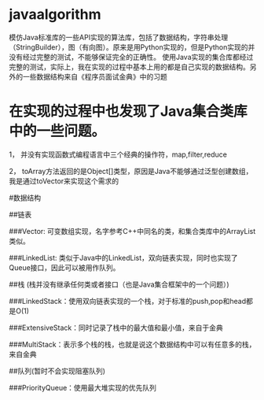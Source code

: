 javaalgorithm
========

模仿Java标准库的一些API实现的算法库，包括了数据结构，字符串处理（StringBuilder），图（有向图）。原来是用Python实现的，但是Python实现的并没有经过完整的测试，不能够保证完全的正确性。
使用Java实现的集合库都经过完整的测试，实际上，我在实现的过程中基本上用的都是自己实现的数据结构。另外的一些数据结构来自《程序员面试金典》中的习题

在实现的过程中也发现了Java集合类库中的一些问题。
=========

1， 并没有实现函数式编程语言中三个经典的操作符，map,filter,reduce

2， toArray方法返回的是Object[]类型，原因是Java不能够通过泛型创建数组，我是通过toVector来实现这个需求的

#数据结构

##链表

###Vector: 可变数组实现，名字参考C++中同名的类，和集合类库中的ArrayList类似。

###LinkedList:  类似于Java中的LinkedList，双向链表实现，同时也实现了Queue接口，因此可以被用作队列。

##栈 (栈并没有继承任何类或者接口（也是Java集合框架中的一个问题）)

###LinkedStack：使用双向链表实现的一个栈，对于标准的push,pop和head都是O(1)

###ExtensiveStack：同时记录了栈中的最大值和最小值，来自于金典

###MultiStack：表示多个栈的栈，也就是说这个数据结构中可以有任意多的栈，来自金典

##队列(暂时不会实现阻塞队列)

###PriorityQueue：使用最大堆实现的优先队列
